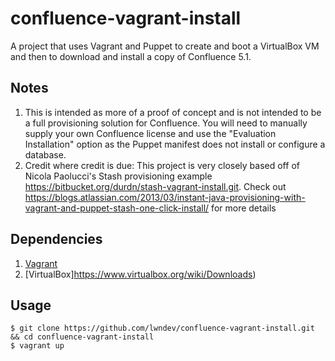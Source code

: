 confluence-vagrant-install
===================

A project that uses Vagrant and Puppet to create and boot a VirtualBox VM and then to download and install a copy of Confluence 5.1.

## Notes

1. This is intended as more of a proof of concept and is not intended to be a full provisioning solution for Confluence.  You will need to manually supply your own Confluence license and use the "Evaluation Installation" option as the Puppet manifest does not install or configure a database.
2. Credit where credit is due: This project is very closely based off of Nicola Paolucci's Stash provisioning example https://bitbucket.org/durdn/stash-vagrant-install.git. Check out https://blogs.atlassian.com/2013/03/instant-java-provisioning-with-vagrant-and-puppet-stash-one-click-install/ for more details

## Dependencies

1. [Vagrant](http://downloads.vagrantup.com/)
2. [VirtualBox]https://www.virtualbox.org/wiki/Downloads)

## Usage

	$ git clone https://github.com/lwndev/confluence-vagrant-install.git && cd confluence-vagrant-install
	$ vagrant up
